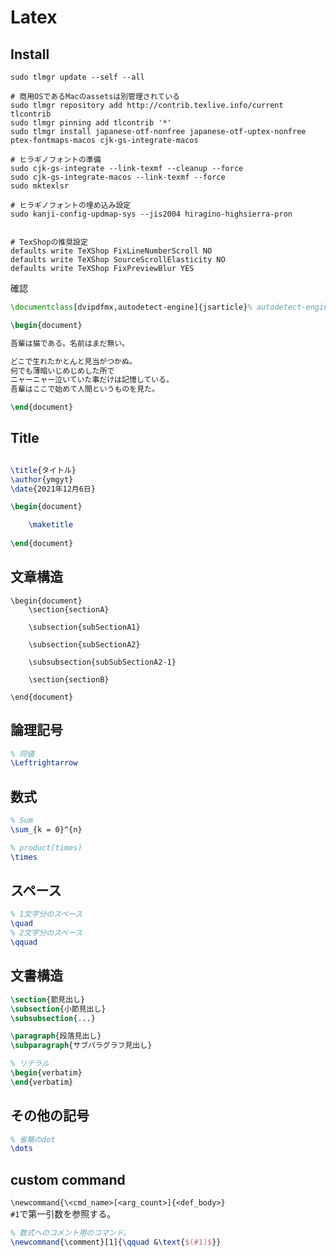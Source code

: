 # Latex

## Install
```shell
sudo tlmgr update --self --all

# 商用OSであるMacのassetsは別管理されている
sudo tlmgr repository add http://contrib.texlive.info/current tlcontrib
sudo tlmgr pinning add tlcontrib '*'
sudo tlmgr install japanese-otf-nonfree japanese-otf-uptex-nonfree ptex-fontmaps-macos cjk-gs-integrate-macos

# ヒラギノフォントの準備
sudo cjk-gs-integrate --link-texmf --cleanup --force
sudo cjk-gs-integrate-macos --link-texmf --force
sudo mktexlsr

# ヒラギノフォントの埋め込み設定
sudo kanji-config-updmap-sys --jis2004 hiragino-highsierra-pron


# TexShopの推奨設定
defaults write TeXShop FixLineNumberScroll NO
defaults write TeXShop SourceScrollElasticity NO
defaults write TeXShop FixPreviewBlur YES
```

確認
```latex
\documentclass[dvipdfmx,autodetect-engine]{jsarticle}% autodetect-engine で pLaTeX / upLaTeX を自動判定

\begin{document}

吾輩は猫である。名前はまだ無い。

どこで生れたかとんと見当がつかぬ。
何でも薄暗いじめじめした所で
ニャーニャー泣いていた事だけは記憶している。
吾輩はここで始めて人間というものを見た。

\end{document}
```

## Title

```latex

\title{タイトル}
\author{ymgyt}
\date{2021年12月6日}

\begin{document}

    \maketitle
    
\end{document}
```

## 文章構造

```latest
\begin{document}
    \section{sectionA}

    \subsection{subSectionA1}

    \subsection{subSectionA2}

    \subsubsection{subSubSectionA2-1}

    \section{sectionB}

\end{document}
```

## 論理記号

```latex
% 同値
\Leftrightarrow
```

## 数式

```latex
% Sum
\sum_{k = 0}^{n}

% product(times)
\times
```

## スペース 

```latex
% 1文字分のスペース
\quad
% 2文字分のスペース
\qquad 
```

## 文書構造

```latex
\section{節見出し}
\subsection{小節見出し}
\subsubsection{...}

\paragraph{段落見出し}
\subparagraph{サブパラグラフ見出し}

% リテラル
\begin{verbatim}
\end{verbatim}
```

## その他の記号

```latex
% 省略のdot
\dots
```

## custom command

`\newcommand{\<cmd_name>[<arg_count>]{<def_body>}`  
`#1`で第一引数を参照する。

```latex
% 数式へのコメント用のコマンド。
\newcommand{\comment}[1]{\qquad &\text{$(#1)$}}

```
